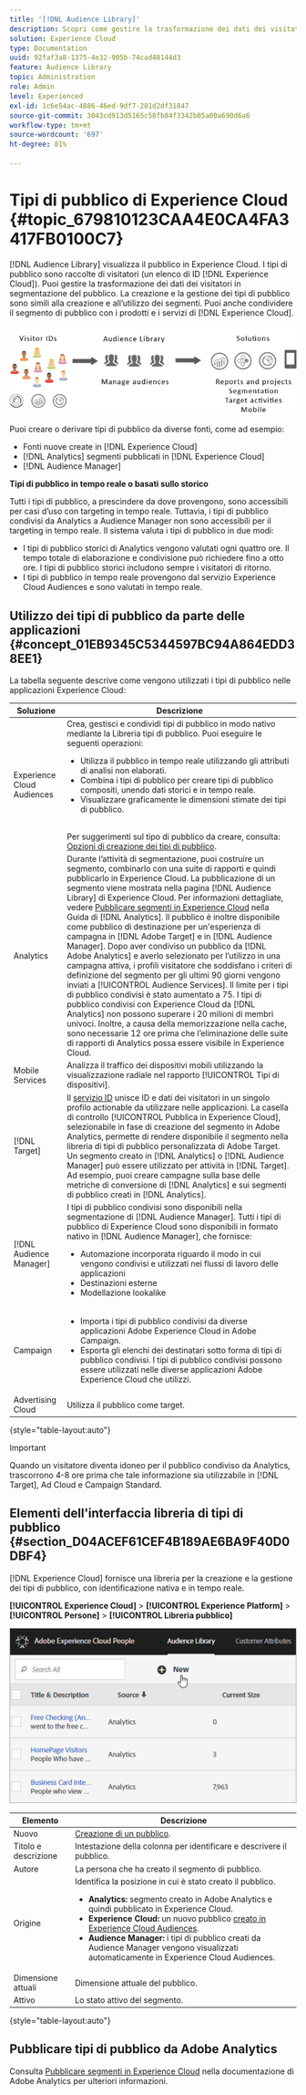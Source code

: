 ```yaml
---
title: '[!DNL Audience Library]'
description: Scopri come gestire la trasformazione dei dati dei visitatori in segmentazione del pubblico in Experience Cloud  [!DNL Audience Library].
solution: Experience Cloud
type: Documentation
uuid: 92faf3a8-1375-4e32-905b-74cad48144d3
feature: Audience Library
topic: Administration
role: Admin
level: Experienced
exl-id: 1c6e54ac-4886-46ed-9df7-201d2df31847
source-git-commit: 3043cd913d5165c58fb84f3342b05a00a690d6a6
workflow-type: tm+mt
source-wordcount: '697'
ht-degree: 81%

---
```


# Tipi di pubblico di Experience Cloud {#topic_679810123CAA4E0CA4FA3417FB0100C7}

[!DNL Audience Library] visualizza il pubblico in Experience Cloud. I tipi di pubblico sono raccolte di visitatori (un elenco di ID [!DNL Experience Cloud]). Puoi gestire la trasformazione dei dati dei visitatori in segmentazione del pubblico. La creazione e la gestione dei tipi di pubblico sono simili alla creazione e all’utilizzo dei segmenti. Puoi anche condividere il segmento di pubblico con i prodotti e i servizi di [!DNL Experience Cloud].

![Tipi di pubblico di Experience Cloud](assets/audiences.png)

Puoi creare o derivare tipi di pubblico da diverse fonti, come ad esempio:

* Fonti nuove create in [!DNL Experience Cloud]
* [!DNL Analytics] segmenti pubblicati in [!DNL Experience Cloud]
* [!DNL Audience Manager]

**Tipi di pubblico in tempo reale o basati sullo storico**

Tutti i tipi di pubblico, a prescindere da dove provengono, sono accessibili per casi d’uso con targeting in tempo reale. Tuttavia, i tipi di pubblico condivisi da Analytics a Audience Manager non sono accessibili per il targeting in tempo reale. Il sistema valuta i tipi di pubblico in due modi:

* I tipi di pubblico storici di Analytics vengono valutati ogni quattro ore. Il tempo totale di elaborazione e condivisione può richiedere fino a otto ore. I tipi di pubblico storici includono sempre i visitatori di ritorno.
* I tipi di pubblico in tempo reale provengono dal servizio Experience Cloud Audiences e sono valutati in tempo reale.

## Utilizzo dei tipi di pubblico da parte delle applicazioni {#concept_01EB9345C5344597BC94A864EDD38EE1}

La tabella seguente descrive come vengono utilizzati i tipi di pubblico nelle applicazioni Experience Cloud:

| Soluzione | Descrizione |
|--- |--- |
| Experience Cloud Audiences | Crea, gestisci e condividi tipi di pubblico in modo nativo mediante la Libreria tipi di pubblico. Puoi eseguire le seguenti operazioni:<ul><li>Utilizza il pubblico in tempo reale utilizzando gli attributi di analisi non elaborati.</li><li>Combina i tipi di pubblico per creare tipi di pubblico compositi, unendo dati storici e in tempo reale.</li><li>Visualizzare graficamente le dimensioni stimate dei tipi di pubblico.</li></ul><br>Per suggerimenti sul tipo di pubblico da creare, consulta: [Opzioni di creazione dei tipi di pubblico](https://experienceleague.adobe.com/docs/experience-cloud-kcs/kbarticles/KA-16471.html?lang=it). |
| Analytics | Durante l’attività di segmentazione, puoi costruire un segmento, combinarlo con una suite di rapporti e quindi pubblicarlo in Experience Cloud. La pubblicazione di un segmento viene mostrata nella pagina [!DNL Audience Library] di Experience Cloud. Per informazioni dettagliate, vedere [Pubblicare segmenti in Experience Cloud](https://experienceleague.adobe.com/docs/analytics/components/segmentation/segmentation-workflow/seg-publish.html?lang=it) nella Guida di [!DNL Analytics]. Il pubblico è inoltre disponibile come pubblico di destinazione per un&#39;esperienza di campagna in [!DNL Adobe Target] e in [!DNL Audience Manager]. Dopo aver condiviso un pubblico da [!DNL Adobe Analytics] e averlo selezionato per l’utilizzo in una campagna attiva, i profili visitatore che soddisfano i criteri di definizione del segmento per gli ultimi 90 giorni vengono inviati a [!UICONTROL Audience Services]. Il limite per i tipi di pubblico condivisi è stato aumentato a 75. I tipi di pubblico condivisi con Experience Cloud da [!DNL Analytics] non possono superare i 20 milioni di membri univoci. Inoltre, a causa della memorizzazione nella cache, sono necessarie 12 ore prima che l’eliminazione delle suite di rapporti di Analytics possa essere visibile in Experience Cloud. |
| Mobile Services | Analizza il traffico dei dispositivi mobili utilizzando la visualizzazione radiale nel rapporto [!UICONTROL Tipi di dispositivi]. |
| [!DNL Target] | Il [servizio ID](https://experienceleague.adobe.com/docs/id-service/using/home.html?lang=it) unisce ID e dati dei visitatori in un singolo profilo actionable da utilizzare nelle applicazioni. La casella di controllo [!UICONTROL Pubblica in Experience Cloud], selezionabile in fase di creazione del segmento in Adobe Analytics, permette di rendere disponibile il segmento nella libreria di tipi di pubblico personalizzata di Adobe Target. Un segmento creato in [!DNL Analytics] o [!DNL Audience Manager] può essere utilizzato per attività in [!DNL Target]. Ad esempio, puoi creare campagne sulla base delle metriche di conversione di [!DNL Analytics] e sui segmenti di pubblico creati in [!DNL Analytics]. |
| [!DNL Audience Manager] | I tipi di pubblico condivisi sono disponibili nella segmentazione di [!DNL Audience Manager]. Tutti i tipi di pubblico di Experience Cloud sono disponibili in formato nativo in [!DNL Audience Manager], che fornisce:<ul><li>Automazione incorporata riguardo il modo in cui vengono condivisi e utilizzati nei flussi di lavoro delle applicazioni</li><li>Destinazioni esterne</li><li>Modellazione lookalike</li></ul> |
| Campaign | <ul><li>Importa i tipi di pubblico condivisi da diverse applicazioni Adobe Experience Cloud in Adobe Campaign.</li><li>Esporta gli elenchi dei destinatari sotto forma di tipi di pubblico condivisi. I tipi di pubblico condivisi possono essere utilizzati nelle diverse applicazioni Adobe Experience Cloud che utilizzi.</li></ul> |
| Advertising Cloud | Utilizza il pubblico come target. |

{style="table-layout:auto"}

>[!IMPORTANT]
>
>Quando un visitatore diventa idoneo per il pubblico condiviso da Analytics, trascorrono 4-8 ore prima che tale informazione sia utilizzabile in [!DNL Target], Ad Cloud e Campaign Standard.

## Elementi dell&#39;interfaccia libreria di tipi di pubblico {#section_D04ACEF61CEF4B189AE6BA9F40D0DBF4}

[!DNL Experience Cloud] fornisce una libreria per la creazione e la gestione dei tipi di pubblico, con identificazione nativa e in tempo reale.

**[!UICONTROL Experience Cloud]** > **[!UICONTROL Experience Platform]** > **[!UICONTROL Persone]** > **[!UICONTROL Libreria pubblico]**

![Aggiungere un pubblico nella libreria Pubblico](assets/audience_library.png)


| Elemento | Descrizione |
|--- |--- |
| Nuovo | [Creazione di un pubblico](create.md). |
| Titolo e descrizione | Intestazione della colonna per identificare e descrivere il pubblico. |
| Autore | La persona che ha creato il segmento di pubblico. |
| Origine | Identifica la posizione in cui è stato creato il pubblico.<ul><li>**Analytics:** segmento creato in Adobe Analytics e quindi pubblicato in Experience Cloud.</li><li>**Experience Cloud:** un nuovo pubblico [creato in Experience Cloud Audiences](create.md).</li><li>**Audience Manager:** i tipi di pubblico creati da Audience Manager vengono visualizzati automaticamente in Experience Cloud Audiences.</li></ul> |
| Dimensione attuali | Dimensione attuale del pubblico. |
| Attivo | Lo stato attivo del segmento. |

{style="table-layout:auto"}

## Pubblicare tipi di pubblico da Adobe Analytics

Consulta [Pubblicare segmenti in Experience Cloud](https://experienceleague.adobe.com/it/docs/analytics/components/segmentation/segmentation-workflow/seg-publish) nella documentazione di Adobe Analytics per ulteriori informazioni.
